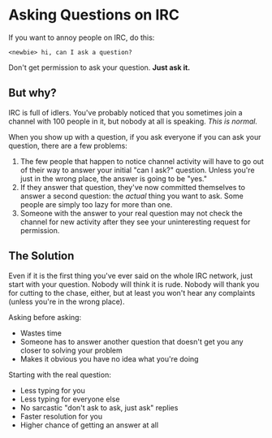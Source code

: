# Asking Questions on IRC

If you want to annoy people on IRC, do this:

    <newbie> hi, can I ask a question?

Don't get permission to ask your question. **Just ask it.**

## But why?

IRC is full of idlers. You've probably noticed that you sometimes join a
channel with 100 people in it, but nobody at all is speaking. *This is normal.*

When you show up with a question, if you ask everyone if you can ask your
question, there are a few problems:

1. The few people that happen to notice channel activity will have to go out
  of their way to answer your initial "can I ask?" question. Unless you're just
  in the wrong place, the answer is going to be "yes."
2. If they answer that question, they've now committed themselves to answer a
  second question: the _actual_ thing you want to ask. Some people are simply
  too lazy for more than one.
3. Someone with the answer to your real question may not check the channel for
  new activity after they see your uninteresting request for permission.

## The Solution

Even if it is the first thing you've ever said on the whole IRC network, just
start with your question. Nobody will think it is rude. Nobody will thank you
for cutting to the chase, either, but at least you won't hear any complaints
(unless you're in the wrong place).

Asking before asking:

* Wastes time
* Someone has to answer another question that doesn't get you any closer to
  solving your problem
* Makes it obvious you have no idea what you're doing

Starting with the real question:

* Less typing for you
* Less typing for everyone else
* No sarcastic "don't ask to ask, just ask" replies
* Faster resolution for you
* Higher chance of getting an answer at all
